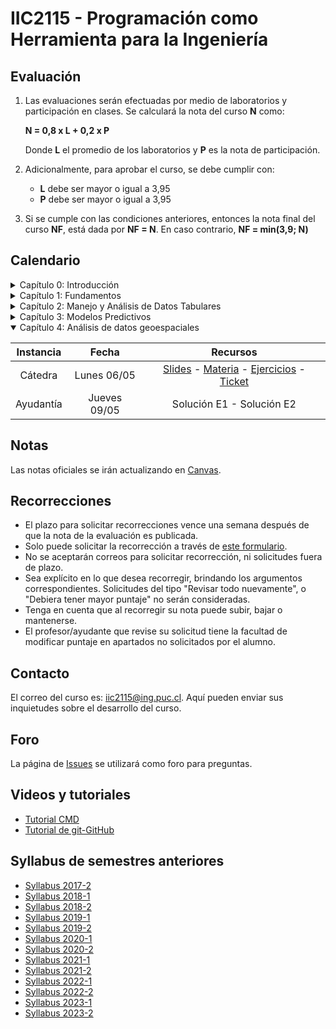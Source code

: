 # IIC2115 - Programación como Herramienta para la Ingeniería

## Evaluación

1. Las evaluaciones serán efectuadas por medio de laboratorios y participación en clases. Se calculará la nota del curso **N** como:

    **N = 0,8 x L + 0,2 x P**

    Donde **L** el promedio de los laboratorios y **P** es la nota de participación.

1.  Adicionalmente, para aprobar el curso, se debe cumplir con:
    - **L** debe ser mayor o igual a 3,95
    - **P** debe ser mayor o igual a 3,95
      
1. Si se cumple con las condiciones anteriores, entonces la nota final del curso **NF**, está dada por **NF = N**. En caso contrario, **NF = min(3,9; N)**

## Calendario 

<details>
<summary>Capítulo 0: Introducción</summary>

| Instancia   | Fecha        | Recursos |
| :-:         | :-:          | :-:      |
| Cátedra     | Lunes 11/03  | [Slides](Material%20de%20clases/Capítulo%200/Slides/1%20-%20Introducción.pdf) - [Ejercicio](Material%20de%20clases/Capítulo%200/Ejercicios/E1.pdf) - [Ticket](https://forms.gle/s5SsGzf2vmfBx8ws6) |
| Ayudantía   | Jueves 14/03 |  [Video](https://youtu.be/MkZD-6zPsOQ)| 
</details>


<details>
<summary>Capítulo 1: Fundamentos </summary>

| Instancia   | Fecha        | Recursos |
| :-:         | :-:          | :-:      |
| Cátedra     | Lunes 18/03  | [Slides](Material%20de%20clases/Cap%C3%ADtulo%201/Slides) - [Materia](Material%20de%20clases/Cap%C3%ADtulo%201/Notebooks) - [Ejercicios](Material%20de%20clases/Cap%C3%ADtulo%201/Ejercicios) - [Ticket](https://forms.gle/WVxvXLcWku5tycQg8) |
| Ayudantía   | Jueves 21/03 | [Slides y Código](Ayudant%C3%ADas/Ayudant%C3%ADa%201) - [Video Ejercicio 2](https://youtu.be/Y6ORKZIe2Uc)|
| Laboratorio | Lunes 25/03  | [Enunciado](Laboratorios/L1/L1.pdf) |
</details>

<details>
<summary>Capítulo 2: Manejo y Análisis de Datos Tabulares </summary>

| Instancia   | Fecha        | Recursos |
| :-:         | :-:          | :-:      |
| Cátedra     | Lunes 01/04  | [Slides](Material%20de%20clases/Capítulo%202/Slides/01%20-%20Manejo%20y%20análisis%20de%20datos%20tabulares.pdf) - [Materia](Material%20de%20clases/Capítulo%202/Notebooks) - [Ejercicios](Material%20de%20clases/Capítulo%202/Ejercicios) - [Ticket](https://forms.gle/Mp3QmCA114U3146UA) |
| Ayudantía   | Jueves 04/04 | [Solución E1](Ayudant%C3%ADas/Ayudant%C3%ADa%202/E1/E1.ipynb) - [Solución E2](Ayudant%C3%ADas/Ayudant%C3%ADa%202/E2/E2.ipynb)|
| Laboratorio | Lunes 08/04  | [Enunciado](Laboratorios/L2/L2.pdf) |
</details>

<details>
<summary>Capítulo 3: Modelos Predictivos</summary>

| Instancia   | Fecha        | Recursos |
| :-:         | :-:          | :-:      |
| Cátedra     | Lunes 15/04  | [Slides](Material%20de%20clases/Capítulo%203/Slides/01%20-%20Modelos%20predictivos.pdf) - [Materia](Material%20de%20clases/Capítulo%203/Notebooks) - [Ejercicios](Material%20de%20clases/Capítulo%203/Ejercicios) - [Ticket](https://forms.gle/7k2sXULW9kzjjzDV9) |
| Ayudantía   | Jueves 18/04 | Solución E1 - Solución E2|
| Laboratorio | Lunes 22/04  | [Enunciado](Laboratorios/L3/L3.pdf) |
</details>


<details open>
<summary>Capítulo 4: Análisis de datos geoespaciales</summary>

| Instancia   | Fecha        | Recursos |
| :-:         | :-:          | :-:      |
| Cátedra     | Lunes 06/05  | [Slides](Material%20de%20clases/Capítulo%204/Slides/01%20-%20Análisis%20de%20datos%20geoespaciales.pdf) - [Materia](Material%20de%20clases/Capítulo%204/Notebooks) - [Ejercicios](Material%20de%20clases/Capítulo%204/Ejercicios) - [Ticket](https://forms.gle/u4mqEsPj8ZV7V3EK9) |
| Ayudantía   | Jueves 09/05 | Solución E1 - Solución E2|
</details>


## Notas
Las notas oficiales se irán actualizando en [Canvas](https://cursos.canvas.uc.cl/).


## Recorrecciones

* El plazo para solicitar recorrecciones vence una semana después de que la nota de la evaluación es publicada.
* Solo puede solicitar la recorrección a través de [este formulario](https://forms.gle/Wm11nFnmFefNDe4W6).
* No se aceptarán correos para solicitar recorrección, ni solicitudes fuera de plazo.
* Sea explícito en lo que desea recorregir, brindando los argumentos correspondientes. Solicitudes del tipo "Revisar todo nuevamente", o "Debiera tener mayor puntaje" no serán consideradas.
* Tenga en cuenta que al recorregir su nota puede subir, bajar o mantenerse.
* El profesor/ayudante que revise su solicitud tiene la facultad de modificar puntaje en apartados no solicitados por el alumno. 

## Contacto

El correo del curso es: iic2115@ing.puc.cl. Aquí pueden enviar sus inquietudes sobre el desarrollo del curso. <!--Solicitudes de recorrección pedidas a través de este medio no serán consideradas.-->

## Foro

La página de [Issues](../../issues) se utilizará como foro para preguntas.

## Videos y tutoriales

* [Tutorial CMD](https://www.youtube.com/watch?v=qgFmMU6Pukc) 
* [Tutorial de git-GitHub](https://youtu.be/4WTjx_Rw65A)

## Syllabus de semestres anteriores
* [Syllabus 2017-2](https://github.com/IIC2115/Syllabus-2017-2)
* [Syllabus 2018-1](https://github.com/IIC2115/Syllabus-2018-1)
* [Syllabus 2018-2](https://github.com/IIC2115/Syllabus-2018-2)
* [Syllabus 2019-1](https://github.com/IIC2115/Syllabus-2019-1)
* [Syllabus 2019-2](https://github.com/IIC2115/Syllabus-2019-2)
* [Syllabus 2020-1](https://github.com/IIC2115/Syllabus-2020-1)
* [Syllabus 2020-2](https://github.com/IIC2115/Syllabus-2020-2)
* [Syllabus 2021-1](https://github.com/IIC2115/Syllabus-2021-1)
* [Syllabus 2021-2](https://github.com/IIC2115/Syllabus-2021-2)
* [Syllabus 2022-1](https://github.com/IIC2115/Syllabus-2022-1)
* [Syllabus 2022-2](https://github.com/IIC2115/Syllabus-2022-2)
* [Syllabus 2023-1](https://github.com/IIC2115/Syllabus-2023-1)
* [Syllabus 2023-2](https://github.com/IIC2115/Syllabus-2023-2)
